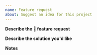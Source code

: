 ```yaml
---
name: Feature request
about: Suggest an idea for this project
---
```


<!--
Thanks for filing a 🙋 feature request 😄!
-->

<!-- Provide a general summary of the issue in the title above -->

**Describe the 🙋 feature request**
<!-- A clear and concise description of what the feature request is. -->

**Describe the solution you'd like**
<!-- A clear and concise description of what you want to happen. -->

**Notes**
<!-- Any additional context or information you feel may be relevant to the issue. -->
